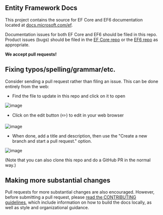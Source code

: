 ## Entity Framework Docs

This project contains the source for EF Core and EF6 documentation located at [docs.microsoft.com/ef](https://docs.microsoft.com/ef/). 

Documentation issues for both EF Core and EF6 should be filed in this repo. Product issues (bugs) should be filed in the [EF Core repo](https://github.com/dotnet/efcore) or the [EF6 repo](https://github.com/dotnet/ef6) as appropriate.

**We accept pull requests!**

## Fixing typos/spelling/grammar/etc.

Consider sending a pull request rather than filing an issue. This can be done entirely from the web:

* Find the file to update in this repo and click on it to open

![image](https://user-images.githubusercontent.com/1430078/64454137-10199400-d09f-11e9-9d1a-b7fdca2c518e.png)

* Click on the edit button (✏️) to edit in your web browser

![image](https://user-images.githubusercontent.com/1430078/64454321-85856480-d09f-11e9-85a6-1c93bc6611e2.png)

* When done, add a title and description, then use the "Create a new branch and start a pull request." option.

![image](https://user-images.githubusercontent.com/1430078/64454455-dac17600-d09f-11e9-922b-0346117011f5.png)

(Note that you can also clone this repo and do a GitHub PR in the normal way.)

## Making more substantial changes

Pull requests for more substantial changes are also encouraged. However, before submitting a pull request, please [read the CONTRIBUTING guidelines](CONTRIBUTING.md), which include information on how to build the docs locally, as well as style and organizational guidance.
